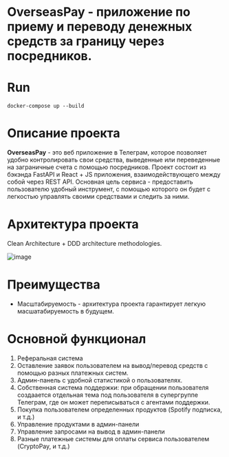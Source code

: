 # OverseasPay - приложение по приему и переводу денежных средств за границу через посредников.

# Run
```
docker-compose up --build
```

# Описание проекта
**OverseasPay** - это веб приложение в Телеграм, которое позволяет удобно контролировать свои средства, выведенные или переведенные на заграничные счета с помощью посредников. Проект состоит из бэкэнда FastAPI и React + JS приложения, взаимодействующего между собой через REST API. Основная цель сервиса - предоставить пользователю удобный инструмент, с помощью которого он будет с легкостью управлять своими средствами и следить за ними.

# Архитектура проекта
Clean Architecture + DDD architecture methodologies.


![image](https://github.com/user-attachments/assets/21263880-1e8b-4791-8691-e8054d647135)


# Преимущества
- Масштабируемость - архитектура проекта гарантирует легкую масшатабируемость в будущем.

# Основной функционал
1. Реферальная система
2. Оставление заявок пользователем на вывод/перевод средств с помощью разных платежных систем.
3. Админ-панель с удобной статистикой о пользователях.
4. Собственная система поддержки: при обращении пользователя создаается отдельная тема под пользователя в супергруппе Телеграм, где он может переписываться с агентами поддержки.
5. Покупка пользователем определенных продуктов (Spotify подписка, и т.д.)
6. Управление продуктами в админ-панели
7. Управление запросами на вывод в админ-панели
8. Разные платежные системы для оплаты сервиса пользователем (CryptoPay, и т.д.)
